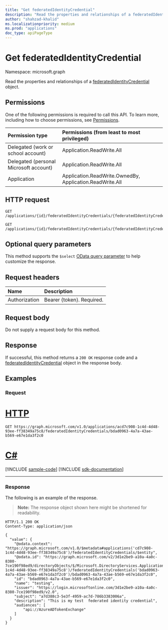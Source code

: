 ```yaml
---
title: "Get federatedIdentityCredential"
description: "Read the properties and relationships of a federatedIdentityCredential object."
author: "shahzad-khalid"
ms.localizationpriority: medium
ms.prod: "applications"
doc_type: apiPageType
---
```


# Get federatedIdentityCredential
Namespace: microsoft.graph


Read the properties and relationships of a [federatedIdentityCredential](../resources/federatedidentitycredential.md) object.

## Permissions
One of the following permissions is required to call this API. To learn more, including how to choose permissions, see [Permissions](/graph/permissions-reference).

|Permission type      | Permissions (from least to most privileged)              |
|:--------------------|:---------------------------------------------------------|
|Delegated (work or school account) | Application.ReadWrite.All    |
|Delegated (personal Microsoft account) |  Application.ReadWrite.All |
|Application | Application.ReadWrite.OwnedBy, Application.ReadWrite.All |


## HTTP request

<!-- {
  "blockType": "ignored"
}
-->
``` http
GET /applications/{id}/federatedIdentityCredentials/{federatedIdentityCredentialId}

GET /applications/{id}/federatedIdentityCredentials/{federatedIdentityCredentialName}
```

## Optional query parameters
This method supports the `$select` [OData query parameter](/graph/query-parameters) to help customize the response.

## Request headers
|Name|Description|
|:---|:---|
|Authorization|Bearer {token}. Required.|

## Request body
Do not supply a request body for this method.

## Response

If successful, this method returns a `200 OK` response code and a [federatedIdentityCredential](../resources/federatedidentitycredential.md) object in the response body.

## Examples

### Request



# [HTTP](#tab/http)
<!-- {
  "blockType": "request",
  "name": "get_federatedidentitycredential"
}
-->
``` http
GET https://graph.microsoft.com/v1.0/applications/acd7c908-1c4d-4d48-93ee-ff38349a75c8/federatedIdentityCredentials/bdad0963-4a7a-43ae-b569-e67e1da3f2c0
```

# [C#](#tab/csharp)
[!INCLUDE [sample-code](../includes/snippets/csharp/get-federatedidentitycredential-csharp-snippets.md)]
[!INCLUDE [sdk-documentation](../includes/snippets/snippets-sdk-documentation-link.md)]

---





### Response
The following is an example of the response.
>**Note:** The response object shown here might be shortened for readability.
<!-- {
  "blockType": "response",
  "truncated": true,
  "@odata.type": "microsoft.graph.federatedIdentityCredential"
}
-->
``` http
HTTP/1.1 200 OK
Content-Type: application/json

{
  "value": {
    "@odata.context": "https://graph.microsoft.com/v1.0/$metadata#applications('cd7c908-1c4d-4d48-93ee-ff38349a75c8')/federatedIdentityCredentials/$entity",
    "@odata.id": "https://graph.microsoft.com/v2/3d1e2be9-a10a-4a0c-8380-7ce190f98ed9/directoryObjects/$/Microsoft.DirectoryServices.Application('bcd7c908-1c4d-4d48-93ee-ff38349a75c8')/federatedIdentityCredentials('bdad0963-4a7a-43ae-b569-e67e1da3f2c0')/bdad0963-4a7a-43ae-b569-e67e1da3f2c0",
    "id": "bdad0963-4a7a-43ae-b569-e67e1da3f2c0",
    "name": "testing",
    "issuer": "https://login.microsoftonline.com/3d1e2be9-a10a-4a0c-8380-7ce190f98ed9/v2.0",
    "subject": "a7d388c3-5e3f-4959-ac7d-786b3383006a",
    "description": "This is my test  federated identity credential",
    "audiences": [
        "api://AzureADTokenExchange"
    ]
  }
}
```
